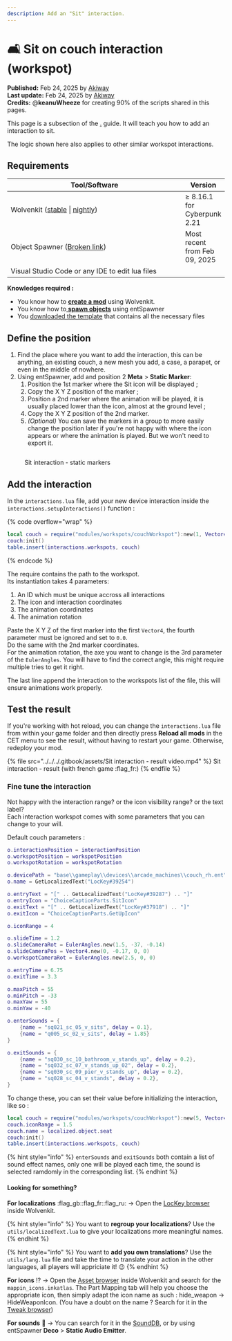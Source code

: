 ```yaml
---
description: Add an "Sit" interaction.
---
```


# 🛋️ Sit on couch interaction (workspot)

**Published:** Feb 24, 2025 by [Akiway](https://app.gitbook.com/u/2021vbDrMKZ0TbHeIx2wzPyAYtl2 "mention")\
**Last update:** Feb 24, 2025 by [Akiway](https://app.gitbook.com/u/2021vbDrMKZ0TbHeIx2wzPyAYtl2 "mention")\
**Credits:** @**keanuWheeze** for creating 90% of the scripts shared in this pages.

This page is a subsection of the [.](./ "mention") guide. It will teach you how to add an interaction to sit.

The logic shown here also applies to other similar workspot interactions.

## Requirements

<table><thead><tr><th width="430">Tool/Software</th><th>Version</th></tr></thead><tbody><tr><td>Wolvenkit (<a href="https://github.com/WolvenKit/Wolvenkit/issues">stable</a> | <a href="https://github.com/WolvenKit/WolvenKit-nightly-releases/releases">nightly</a>)</td><td>≥ 8.16.1 for Cyberpunk 2.21</td></tr><tr><td>Object Spawner (<a data-mention href="broken-reference">Broken link</a>)</td><td>Most recent from Feb 09, 2025</td></tr><tr><td>Visual Studio Code or any IDE to edit lua files</td><td></td></tr></tbody></table>

**Knowledges required :**&#x20;

* You know how to [**create a mod**](https://wiki.redmodding.org/wolvenkit/getting-started/creating-a-mod) using Wolvenkit.
* You know how to[ **spawn objects**](broken-reference) using entSpawner
* You [downloaded the template](./#download-the-template) that contains all the necessary files

## Define the position

1. Find the place where you want to add the interaction, this can be anything, an existing couch, a new mesh you add, a case, a parapet, or even in the middle of nowhere.
2. Using entSpawner, add and position 2 **Meta** > **Static Marker**:
   1. Position the 1st marker where the Sit icon will be displayed ;
   2. Copy the X Y Z position of the marker ;
   3. Position a 2nd marker where the animation will be played, it is usually placed lower than the icon, almost at the ground level ;
   4. Copy the X Y Z position of the 2nd marker.
   5. _(Optional)_ You can save the markers in a group to more easily change the position later if you're not happy with where the icon appears or where the animation is played. But we won't need to export it.

<figure><img src="../../../.gitbook/assets/Sit-interaction-static-marker.png" alt=""><figcaption><p>Sit interaction - static markers</p></figcaption></figure>

## Add the interaction

In the `interactions.lua` file, add your new device interaction inside the `interactions.setupInteractions()` function :&#x20;

{% code overflow="wrap" %}
```lua
local couch = require("modules/workspots/couchWorkspot"):new(1, Vector4.new(1803.76, 2260.53, 180.74, 0.0), Vector4.new(1803.76, 2260.53, 180.34, 0.0), EulerAngles.new(0, 0, 160))
couch:init()
table.insert(interactions.workspots, couch)
```
{% endcode %}

The require contains the path to the workspot.\
Its instantiation takes 4 parameters:

1. An ID which must be unique accross all interactions
2. The icon and interaction coordinates
3. The animation coordinates
4. The animation rotation

Paste the X Y Z of the first marker into the first `Vector4`, the fourth parameter must be ignored and set to `0.0`.\
Do the same with the 2nd marker coordinates.\
For the animation rotation, the axe you want to change is the 3rd parameter of the `EulerAngles`. You will have to find the correct angle, this might require multiple tries to get it right.

The last line append the interaction to the workspots list of the file, this will ensure animations work properly.

## Test the result

If you're working with hot reload, you can change the `interactions.lua` file from within your game folder and then directly press **Reload all mods** in the CET menu to see the result, without having to restart your game. Otherwise, redeploy your mod.

{% file src="../../../.gitbook/assets/Sit interaction - result video.mp4" %}
Sit interaction - result (with french game :flag\_fr:)
{% endfile %}

### Fine tune the interaction

Not happy with the interaction range? or the icon visibility range? or the text label?\
Each interaction workspot comes with some parameters that you can change to your will.

Default couch parameters :&#x20;

```lua
o.interactionPosition = interactionPosition
o.workspotPosition = workspotPosition
o.workspotRotation = workspotRotation

o.devicePath = "base\\gameplay\\devices\\arcade_machines\\couch_rh.ent"
o.name = GetLocalizedText("LocKey#39254")

o.entryText = "[" .. GetLocalizedText("LocKey#39287") .. "]"
o.entryIcon = "ChoiceCaptionParts.SitIcon"
o.exitText = "[" .. GetLocalizedText("LocKey#37918") .. "]"
o.exitIcon = "ChoiceCaptionParts.GetUpIcon"

o.iconRange = 4

o.slideTime = 1.2
o.slideCameraRot = EulerAngles.new(1.5, -37, -0.14)
o.slideCameraPos = Vector4.new(0, -0.17, 0, 0)
o.workspotCameraRot = EulerAngles.new(2.5, 0, 0)

o.entryTime = 6.75
o.exitTime = 3.3

o.maxPitch = 55
o.minPitch = -33
o.maxYaw = 55
o.minYaw = -40

o.enterSounds = {
    {name = "sq021_sc_05_v_sits", delay = 0.1},
    {name = "q005_sc_02_v_sits", delay = 1.85}
}

o.exitSounds = {
    {name = "sq030_sc_10_bathroom_v_stands_up", delay = 0.2},
    {name = "sq032_sc_07_v_stands_up_02", delay = 0.2},
    {name = "sq030_sc_09_pier_v_stands_up", delay = 0.2},
    {name = "sq028_sc_04_v_stands", delay = 0.2},
}
```

To change these, you can set their value before initializing the interaction, like so :&#x20;

```lua
local couch = require("modules/workspots/couchWorkspot"):new(5, Vector4.new(1803.76, 2260.53, 180.74, 0.0), Vector4.new(1803.76, 2260.53, 180.34, 0.0), EulerAngles.new(0, 0, 160))
couch.iconRange = 1.5
couch.name = localized.object.seat
couch:init()
table.insert(interactions.workspots, couch)
```

{% hint style="info" %}
`enterSounds` and `exitSounds` both contain a list of sound effect names, only one will be played each time, the sound is selected ramdomly in the corresponding list.
{% endhint %}

#### Looking for something?

**For localizations** :flag\_gb::flag\_fr::flag\_ru: -> Open the [LocKey browser](https://wiki.redmodding.org/wolvenkit/wolvenkit-app/editor/lockey-browser) inside Wolvenkit.

{% hint style="info" %}
You want to **regroup your localizations**? Use the `utils/localizedText.lua` to give your localizations more meaningful names.
{% endhint %}

{% hint style="info" %}
You want to **add you own translations**? Use the `utils/lang.lua` file and take the time to translate your action in the other languages, all players will appriciate it! :wink:
{% endhint %}

**For icons** :interrobang: -> Open the [Asset browser](https://wiki.redmodding.org/wolvenkit/wolvenkit-app/editor/asset-browser) inside Wolvenkit and search for the `mappin_icons.inkatlas`. The Part Mapping tab will help you choose the appropriate icon, then simply adapt the icon name as such : hide\_weapon -> HideWeaponIcon. (You have a doubt on the name ? Search for it in the [Tweak browser](https://wiki.redmodding.org/wolvenkit/wolvenkit-app/editor/tweak-browser))

**For sounds** :trumpet: -> You can search for it in the [SoundDB](https://sounddb.redmodding.org/), or by using entSpawner **Deco** > **Static Audio Emitter**.
